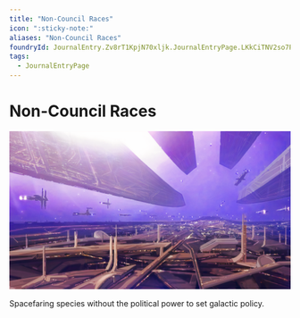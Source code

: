 ```yaml
---
title: "Non-Council Races"
icon: ":sticky-note:"
aliases: "Non-Council Races"
foundryId: JournalEntry.Zv8rT1KpjN70xljk.JournalEntryPage.LKkCiTNV2so7PKek
tags:
  - JournalEntryPage
---
```


# Non-Council Races
![Non-Council Races](/src/assets/media/non-council-races.png)

Spacefaring species without the political power to set galactic policy.
